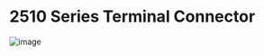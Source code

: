 # 2510 Series Terminal Connector
![image](https://user-images.githubusercontent.com/4562957/202500508-d0001952-5c9a-4a14-8ba8-b456c6e1aabd.png)



